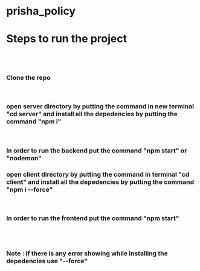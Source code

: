 # prisha_policy

<h1>Steps to run the project</h1>
<br>
<br>
<h3>Clone the repo</h3>
<br>
<h3>open server directory by putting the command in new terminal "cd server" and install all the depedencies by putting the command "npm i"</h3>
<br>
<h3>In order to run the backend put the command "npm start" or "nodemon" </h3>
<h3>open client directory by putting the command in terminal "cd client" and install all the depedencies by putting the command "npm i --force"</h3>
<br>
<h3>In order to run the frontend put the command "npm start"</h3>
<br>
<br>
<h3>Note : If there is any error showing while installing the depedencies use "--force"</h3>

